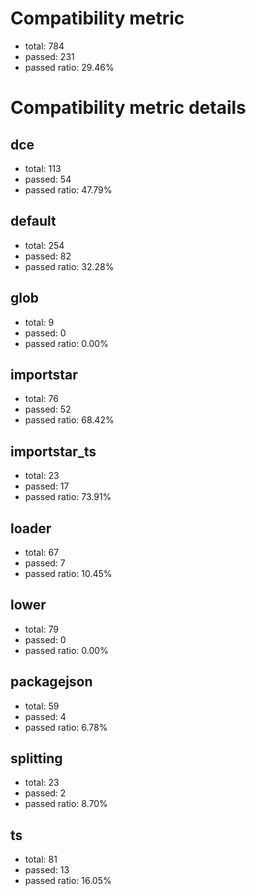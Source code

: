 # Compatibility metric

- total: 784
- passed: 231
- passed ratio: 29.46%

# Compatibility metric details

## dce

- total: 113
- passed: 54
- passed ratio: 47.79%

## default

- total: 254
- passed: 82
- passed ratio: 32.28%

## glob

- total: 9
- passed: 0
- passed ratio: 0.00%

## importstar

- total: 76
- passed: 52
- passed ratio: 68.42%

## importstar_ts

- total: 23
- passed: 17
- passed ratio: 73.91%

## loader

- total: 67
- passed: 7
- passed ratio: 10.45%

## lower

- total: 79
- passed: 0
- passed ratio: 0.00%

## packagejson

- total: 59
- passed: 4
- passed ratio: 6.78%

## splitting

- total: 23
- passed: 2
- passed ratio: 8.70%

## ts

- total: 81
- passed: 13
- passed ratio: 16.05%
